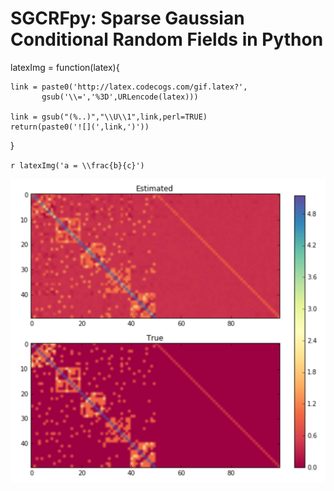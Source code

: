 # SGCRFpy: Sparse Gaussian Conditional Random Fields in Python

latexImg = function(latex){

    link = paste0('http://latex.codecogs.com/gif.latex?',
           gsub('\\=','%3D',URLencode(latex)))

    link = gsub("(%..)","\\U\\1",link,perl=TRUE)
    return(paste0('![](',link,')'))
}

`r latexImg('a = \\frac{b}{c}')`

![alt tag](https://github.com/dswah/sgcrfpy/blob/master/images/scgrf_random_graph.png)
